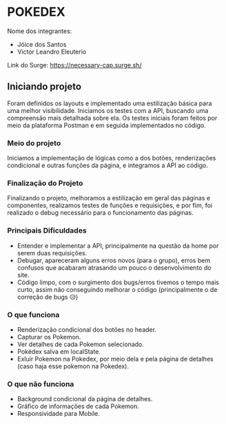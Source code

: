 # POKEDEX

Nome dos integrantes: 
- Jóice dos Santos
- Victor Leandro Eleuterio

Link do Surge: https://necessary-cap.surge.sh/



## Iniciando projeto

Foram definidos os layouts e implementado uma estilização básica para uma melhor visibilidade. Iniciamos os testes com a API, buscando uma compreensão mais detalhada sobre ela. Os testes iniciais foram feitos por meio da plataforma Postman e em seguida implementados no código.

### Meio do projeto

Iniciamos a implementação de lógicas como a dos botões, renderizações condicional e outras funções da página, e integramos a API ao código.


### Finalização do Projeto

Finalizando o projeto, melhoramos a estilização em geral das páginas e componentes, realizamos testes de funções e requisições, e por fim, foi realizado o debug necessário para o funcionamento das páginas. 

### Principais Dificuldades

- Entender e implementar a API, principalmente na questão da home por serem duas requisições.
- Debugar, apareceram alguns erros novos (para o grupo), erros bem confusos que acabaram atrasando um pouco o desenvolvimento do site.
- Código limpo, com o surgimento dos bugs/erros tivemos o tempo mais curto, assim não conseguindo melhorar o código (principalmente o de correção de bugs 😥)

### O que funciona

- Renderização condicional dos botões no header.
- Capturar os Pokemon.
- Ver detalhes de cada Pokemon selecionado.
- Pokédex salva em localState.
- Exluir Pokemon na Pokedex, por meio dela e pela página de detalhes (caso haja esse pokemon na Pokedex).


### O que não funciona
  
- Background condicional da página de detalhes.
- Gráfico de informações de cada Pokemon.
- Responsividade para Mobile.
